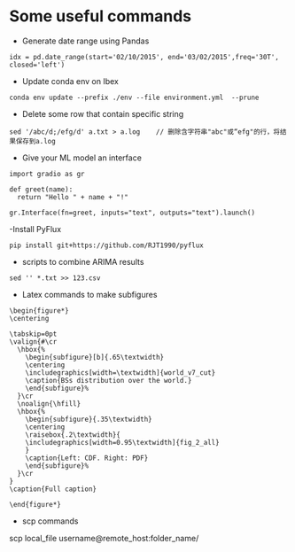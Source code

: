 # Some useful commands

- Generate date range using Pandas
```
idx = pd.date_range(start='02/10/2015', end='03/02/2015',freq='30T', closed='left')
```
- Update conda env on Ibex
```
conda env update --prefix ./env --file environment.yml  --prune
```
- Delete some row that contain specific string
```
sed '/abc/d;/efg/d' a.txt > a.log    // 删除含字符串"abc"或“efg"的行，将结果保存到a.log
```
- Give your ML model an interface
```
import gradio as gr

def greet(name):
  return "Hello " + name + "!"

gr.Interface(fn=greet, inputs="text", outputs="text").launch()
```
-Install PyFlux
```
pip install git+https://github.com/RJT1990/pyflux
```

- scripts to combine ARIMA results

```
sed '' *.txt >> 123.csv
```

- Latex commands to make subfigures

```
\begin{figure*}
\centering

\tabskip=0pt
\valign{#\cr
  \hbox{%
    \begin{subfigure}[b]{.65\textwidth}
    \centering
    \includegraphics[width=\textwidth]{world_v7_cut}
    \caption{BSs distribution over the world.}
    \end{subfigure}%
  }\cr
  \noalign{\hfill}
  \hbox{%
    \begin{subfigure}{.35\textwidth}
    \centering
    \raisebox{.2\textwidth}{
    \includegraphics[width=0.95\textwidth]{fig_2_all}
    }
    \caption{Left: CDF. Right: PDF}
    \end{subfigure}%
  }\cr
}
\caption{Full caption}

\end{figure*}

```

- scp commands

scp local_file username@remote_host:folder_name/